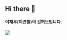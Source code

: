 ## Hi there 👋

<!--
**dlwodn17/dlwodn17** is a ✨ _special_ ✨ repository because its `README.md` (this file) appears on your GitHub profile.

Here are some ideas to get you started:

- 🔭 I’m currently working on ...
- 🌱 I’m currently learning ...
- 👯 I’m looking to collaborate on ...
- 🤔 I’m looking for help with ...
- 💬 Ask me about ...
- 📫 How to reach me: ...
- 😄 Pronouns: ...
- ⚡ Fun fact: ...
-->

#### 이재우(이견칠)의 깃허브입니다.
<a href="https://www.instagram.com/" target='_blank'><img src="https://img.shields.io/badge/Instagram-E4405F?style=flat-square&logo=Instagram&logoColor=white"/></a>
